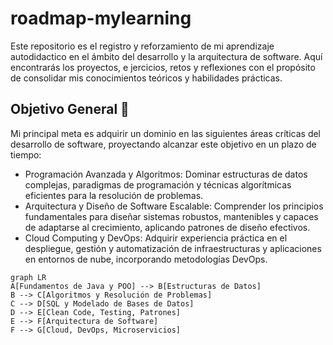 # roadmap-mylearning
<p>Este repositorio es el registro y reforzamiento de mi aprendizaje autodidactico en el 
ámbito del desarrollo y la arquitectura de software. Aquí encontrarás los proyectos, e
jercicios, retos y reflexiones con el propósito de consolidar mis conocimientos 
teóricos y habilidades prácticas.</p>

## Objetivo General 🚀

<p>Mi principal meta es adquirir un dominio  en las siguientes áreas críticas del desarrollo de software, proyectando alcanzar este objetivo en un plazo de tiempo:
</p>


<ul>
  <li>
    Programación Avanzada y Algoritmos: Dominar estructuras de datos complejas, paradigmas de programación y técnicas algorítmicas eficientes para la resolución de problemas.
  </li>
  <li>
    Arquitectura y Diseño de Software Escalable: Comprender los principios fundamentales para diseñar sistemas robustos, mantenibles y capaces de adaptarse al crecimiento, aplicando patrones de diseño efectivos. 
  </li>
  <li>
    Cloud Computing y DevOps: Adquirir experiencia práctica en el despliegue, gestión y automatización de infraestructuras y aplicaciones en entornos de nube, incorporando metodologías DevOps.
  </li>
</ul>

```mermaid
graph LR
A[Fundamentos de Java y POO] --> B[Estructuras de Datos]
B --> C[Algoritmos y Resolución de Problemas]
C --> D[SQL y Modelado de Bases de Datos]
D --> E[Clean Code, Testing, Patrones]
E --> F[Arquitectura de Software]
F --> G[Cloud, DevOps, Microservicios]
